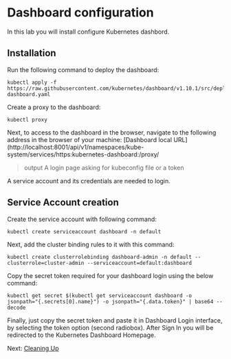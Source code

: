 # Dashboard configuration

In this lab you will install configure Kubernetes dashbord. 

## Installation

Run the following command to deploy the dashboard:

```shell
kubectl apply -f https://raw.githubusercontent.com/kubernetes/dashboard/v1.10.1/src/deploy/recommended/kubernetes-dashboard.yaml
```

Create a proxy to the dashboard:

```shell
kubectl proxy
```

Next, to access to the dashboard in the browser, navigate to the following address in the browser of your machine: [Dashboard local URL](http://localhost:8001/api/v1/namespaces/kube-system/services/https:kubernetes-dashboard:/proxy/

> output
A login page asking for kubeconfig file or a token

A service account and its credentials are needed to login.

## Service Account creation

Create the service account with following command:

```shell
kubectl create serviceaccount dashboard -n default
```

Next, add the cluster binding rules to it with this command:

```shell
kubectl create clusterrolebinding dashboard-admin -n default --clusterrole=cluster-admin --serviceaccount=default:dashboard
```

Copy the secret token required for your dashboard login using the below command:

```shell
kubectl get secret $(kubectl get serviceaccount dashboard -o jsonpath="{.secrets[0].name}") -o jsonpath="{.data.token}" | base64 --decode
```

Finally, just copy the secret token and paste it in Dashboard Login interface, by selecting the token option (second radiobox). After Sign In you will be redirected to the Kubernetes Dashboard Homepage.

Next: [Cleaning Up](15-cleanup.md)